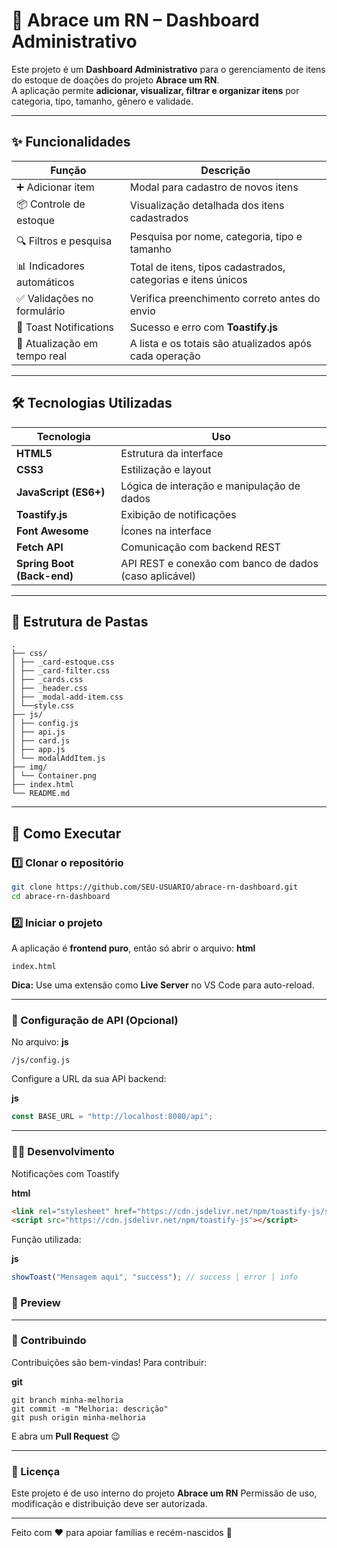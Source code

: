 # 🍼 Abrace um RN – Dashboard Administrativo

Este projeto é um **Dashboard Administrativo** para o gerenciamento de itens do estoque de doações do projeto **Abrace um RN**.  
A aplicação permite **adicionar, visualizar, filtrar e organizar itens** por categoria, tipo, tamanho, gênero e validade.

---

## ✨ Funcionalidades

| Função | Descrição |
|-------|-----------|
| ➕ Adicionar item | Modal para cadastro de novos itens |
| 📦 Controle de estoque | Visualização detalhada dos itens cadastrados |
| 🔍 Filtros e pesquisa | Pesquisa por nome, categoria, tipo e tamanho |
| 📊 Indicadores automáticos | Total de itens, tipos cadastrados, categorias e itens únicos |
| ✅ Validações no formulário | Verifica preenchimento correto antes do envio |
| 🔔 Toast Notifications | Sucesso e erro com **Toastify.js** |
| 🔄 Atualização em tempo real | A lista e os totais são atualizados após cada operação |

---

## 🛠️ Tecnologias Utilizadas

| Tecnologia | Uso |
|-----------|-----|
| **HTML5** | Estrutura da interface |
| **CSS3** | Estilização e layout |
| **JavaScript (ES6+)** | Lógica de interação e manipulação de dados |
| **Toastify.js** | Exibição de notificações |
| **Font Awesome** | Ícones na interface |
| **Fetch API** | Comunicação com backend REST |
| **Spring Boot (Back-end)** | API REST e conexão com banco de dados (caso aplicável) |

---

## 📂 Estrutura de Pastas
```
.
├── css/
│ ├── _card-estoque.css
│ ├── _card-filter.css
│ ├── _cards.css
│ ├── _header.css
│ ├── _modal-add-item.css
│ └──style.css
├── js/
│ ├── config.js
│ ├── api.js
│ ├── card.js
│ ├── app.js
│ └── modalAddItem.js
├── img/
│ └── Container.png
├── index.html
└── README.md
```

---

## 🚀 Como Executar

### 1️⃣ Clonar o repositório
```bash
git clone https://github.com/SEU-USUARIO/abrace-rn-dashboard.git
cd abrace-rn-dashboard
```

### 2️⃣ Iniciar o projeto
A aplicação é **frontend puro**, então só abrir o arquivo:
**html**
```
index.html
```
 **Dica:**  Use uma extensão como **Live Server** no VS Code para auto-reload.

---
### 🔌 Configuração de API (Opcional)
No arquivo:
**js**
```
/js/config.js
```
Configure a URL da sua API backend:

**js**
```js
const BASE_URL = "http://localhost:8080/api";
```

---

### 🧑‍💻 Desenvolvimento
Notificações com Toastify

**html**
```html
<link rel="stylesheet" href="https://cdn.jsdelivr.net/npm/toastify-js/src/toastify.min.css">
<script src="https://cdn.jsdelivr.net/npm/toastify-js"></script>
```
Função utilizada:

**js**
```js
showToast("Mensagem aqui", "success"); // success | error | info
```
### 📸 Preview 

---

### 🤝 Contribuindo
Contribuições são bem-vindas!
Para contribuir:

**git**
```git
git branch minha-melhoria
git commit -m "Melhoria: descrição"
git push origin minha-melhoria
``` 
E abra um **Pull Request** 😉

---

### 📄 Licença
Este projeto é de uso interno do projeto **Abrace um RN**
Permissão de uso, modificação e distribuição deve ser autorizada.

---
Feito com ❤️ para apoiar famílias e recém-nascidos 🤱



